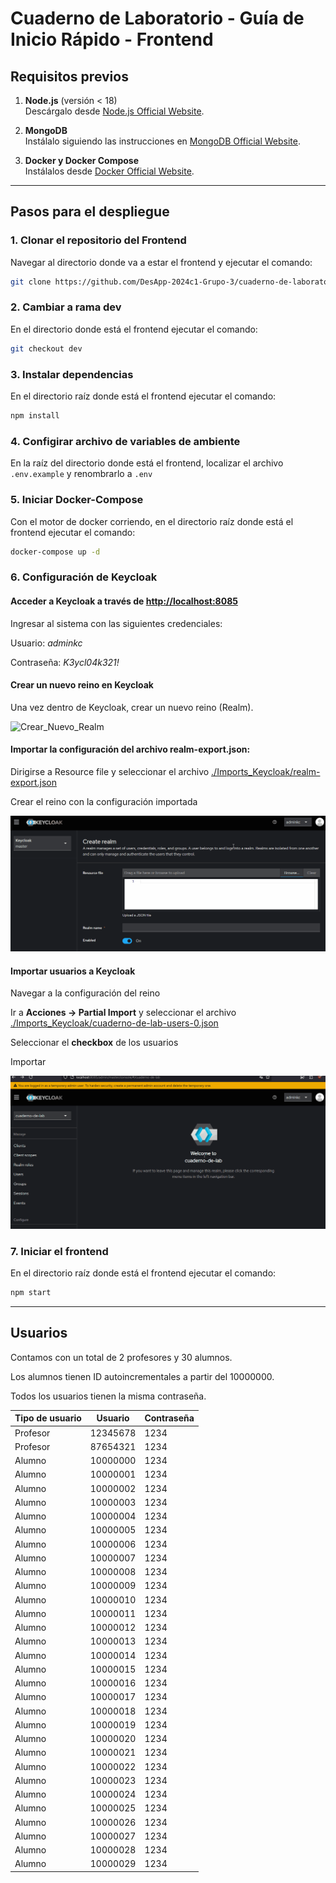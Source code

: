# Cuaderno de Laboratorio - Guía de Inicio Rápido - Frontend

## **Requisitos previos**

1. **Node.js** (versión < 18)  
   Descárgalo desde [Node.js Official Website](https://nodejs.org/).

2. **MongoDB**  
   Instálalo siguiendo las instrucciones en [MongoDB Official Website](https://www.mongodb.com/).

3. **Docker y Docker Compose**  
   Instálalos desde [Docker Official Website](https://www.docker.com/).

---

## **Pasos para el despliegue**

### 1. Clonar el repositorio del Frontend

Navegar al directorio donde va a estar el frontend y ejecutar el comando:

```bash
git clone https://github.com/DesApp-2024c1-Grupo-3/cuaderno-de-laboratorio-front.git
```

### 2. Cambiar a rama dev

En el directorio donde está el frontend ejecutar el comando:

```bash
git checkout dev
```

### 3. Instalar dependencias

En el directorio raíz donde está el frontend ejecutar el comando:

```bash
npm install
```

### 4. Configirar archivo de variables de ambiente

En la raíz del directorio donde está el frontend, localizar el archivo `.env.example` y renombrarlo a `.env`

### 5. Iniciar Docker-Compose

Con el motor de docker corriendo, en el directorio raíz donde está el frontend ejecutar el comando:

```bash
docker-compose up -d
```

### 6. Configuración de Keycloak

#### Acceder a Keycloak a través de [http://localhost:8085](http://localhost:8085)

Ingresar al sistema con las siguientes credenciales:

Usuario: _adminkc_

Contraseña: _K3ycl04k321!_

#### Crear un nuevo reino en Keycloak

Una vez dentro de Keycloak, crear un nuevo reino (Realm).

![Crear_Nuevo_Realm](assets/crearNuevoRealm.gif)

#### Importar la configuración del archivo realm-export.json:

Dirigirse a Resource file y seleccionar el archivo [./Imports_Keycloak/realm-export.json](https://raw.githubusercontent.com/DesApp-2024c1-Grupo-3/cuaderno-de-laboratorio-front/refs/heads/dev/Imports_Keycloak/realm-export.json)

<!-- Ver si el link anterior sirve para futuras actualizaciones del repo -->

Crear el reino con la configuración importada

![Import_Settings](assets/importSettings.gif)

#### Importar usuarios a Keycloak

Navegar a la configuración del reino

Ir a **Acciones -> Partial Import** y seleccionar el archivo [./Imports_Keycloak/cuaderno-de-lab-users-0.json](https://raw.githubusercontent.com/DesApp-2024c1-Grupo-3/cuaderno-de-laboratorio-front/refs/heads/dev/Imports_Keycloak/cuaderno-de-lab-users-0.json)

<!-- Ver si el link anterior sirve para futuras actualizaciones del repo -->

Seleccionar el **checkbox** de los usuarios

Importar

![Import_Users](assets/importusers.gif)

### 7. Iniciar el frontend

En el directorio raíz donde está el frontend ejecutar el comando:

```bash
npm start
```

---

## **Usuarios**

Contamos con un total de 2 profesores y 30 alumnos.

Los alumnos tienen ID autoincrementales a partir del 10000000.

Todos los usuarios tienen la misma contraseña.

| Tipo de usuario | Usuario  | Contraseña |
| --------------- | -------- | ---------- |
| Profesor        | 12345678 | 1234       |
| Profesor        | 87654321 | 1234       |
| Alumno          | 10000000 | 1234       |
| Alumno          | 10000001 | 1234       |
| Alumno          | 10000002 | 1234       |
| Alumno          | 10000003 | 1234       |
| Alumno          | 10000004 | 1234       |
| Alumno          | 10000005 | 1234       |
| Alumno          | 10000006 | 1234       |
| Alumno          | 10000007 | 1234       |
| Alumno          | 10000008 | 1234       |
| Alumno          | 10000009 | 1234       |
| Alumno          | 10000010 | 1234       |
| Alumno          | 10000011 | 1234       |
| Alumno          | 10000012 | 1234       |
| Alumno          | 10000013 | 1234       |
| Alumno          | 10000014 | 1234       |
| Alumno          | 10000015 | 1234       |
| Alumno          | 10000016 | 1234       |
| Alumno          | 10000017 | 1234       |
| Alumno          | 10000018 | 1234       |
| Alumno          | 10000019 | 1234       |
| Alumno          | 10000020 | 1234       |
| Alumno          | 10000021 | 1234       |
| Alumno          | 10000022 | 1234       |
| Alumno          | 10000023 | 1234       |
| Alumno          | 10000024 | 1234       |
| Alumno          | 10000025 | 1234       |
| Alumno          | 10000026 | 1234       |
| Alumno          | 10000027 | 1234       |
| Alumno          | 10000028 | 1234       |
| Alumno          | 10000029 | 1234       |

